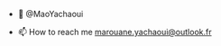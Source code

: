 - 👋 @MaoYachaoui

- 📫 How to reach me  marouane.yachaoui@outlook.fr
<!---
MaoYachaoui/MaoYachaoui is a ✨ special ✨ repository because its `README.md` (this file) appears on your GitHub profile.
You can click the Preview link to take a look at your changes.
--->
